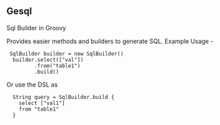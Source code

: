 Gesql
-------------------------------

Sql Builder in Groovy

Provides easier methods and builders to generate SQL. 
Example Usage -

```
 SqlBuilder builder = new SqlBuilder()
  builder.select(["val"])
         .from("table1")
         .build()
```

Or use the DSL as 

```
  String query = SqlBuilder.build {
    select ["val1"]
    from "table1"
  }
```  
